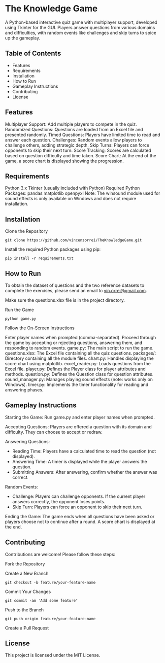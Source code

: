 # The Knowledge Game
A Python-based interactive quiz game with multiplayer support, developed using Tkinter for the GUI. Players answer questions from various domains and difficulties, with random events like challenges and skip turns to spice up the gameplay.

## Table of Contents
- Features
- Requirements
- Installation
- How to Run
- Gameplay Instructions
- Contributing
- License

## Features
Multiplayer Support: Add multiple players to compete in the quiz.
Randomized Questions: Questions are loaded from an Excel file and presented randomly.
Timed Questions: Players have limited time to read and answer each question.
Challenges: Random events allow players to challenge others, adding strategic depth.
Skip Turns: Players can force opponents to skip their next turn.
Score Tracking: Scores are calculated based on question difficulty and time taken.
Score Chart: At the end of the game, a score chart is displayed showing the progression.

## Requirements
Python 3.x
Tkinter (usually included with Python)
Required Python Packages:
pandas
matplotlib
openpyxl
Note: The winsound module used for sound effects is only available on Windows and does not require installation.

## Installation
Clone the Repository

```console
git clone https://github.com/vincenzorrei/TheKnowledgeGame.git
```

Install the required Python packages using pip:

```console
pip install -r requirements.txt
```


## How to Run
To obtain the dataset of questions and the two reference datasets to complete the exercises, please send an email to vin.orrei@gmail.com.

Make sure the questions.xlsx file is in the project directory.

Run the Game

```console
python game.py
```

Follow the On-Screen Instructions

Enter player names when prompted (comma-separated).
Proceed through the game by accepting or rejecting questions, answering them, and responding to random events.
game.py: The main script to run the game. 
questions.xlsx: The Excel file containing all the quiz questions.
packages/: Directory containing all the module files.
chart.py: Handles displaying the score chart using matplotlib.
excel_reader.py: Loads questions from the Excel file.
player.py: Defines the Player class for player attributes and methods.
question.py: Defines the Question class for question attributes.
sound_manager.py: Manages playing sound effects (note: works only on Windows).
timer.py: Implements the timer functionality for reading and answering phases.

## Gameplay Instructions
Starting the Game: Run game.py and enter player names when prompted.

Accepting Questions: Players are offered a question with its domain and difficulty. They can choose to accept or redraw.

Answering Questions:
- Reading Time: Players have a calculated time to read the question (not displayed).
- Answering Time: A timer is displayed while the player answers the question.
- Submitting Answers: After answering, confirm whether the answer was correct.

Random Events:
- Challenge: Players can challenge opponents. If the current player answers correctly, the opponent loses points.
- Skip Turn: Players can force an opponent to skip their next turn.

Ending the Game: The game ends when all questions have been asked or players choose not to continue after a round. A score chart is displayed at the end.

## Contributing
Contributions are welcome! Please follow these steps:

Fork the Repository

Create a New Branch
```console
git checkout -b feature/your-feature-name
```
Commit Your Changes
```console
git commit -am 'Add some feature'
```

Push to the Branch
```console
git push origin feature/your-feature-name
```

Create a Pull Request

## License
This project is licensed under the MIT License.